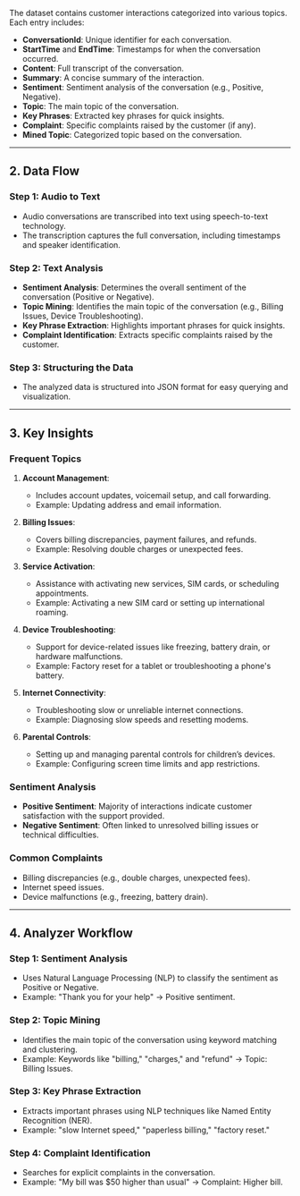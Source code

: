 <!-- ## **1. Overview of the Data** -->
The dataset contains customer interactions categorized into various topics. Each entry includes:

- **ConversationId**: Unique identifier for each conversation.
- **StartTime** and **EndTime**: Timestamps for when the conversation occurred.
- **Content**: Full transcript of the conversation.
- **Summary**: A concise summary of the interaction.
- **Sentiment**: Sentiment analysis of the conversation (e.g., Positive, Negative).
- **Topic**: The main topic of the conversation.
- **Key Phrases**: Extracted key phrases for quick insights.
- **Complaint**: Specific complaints raised by the customer (if any).
- **Mined Topic**: Categorized topic based on the conversation.

---

## **2. Data Flow**
### **Step 1: Audio to Text**
- Audio conversations are transcribed into text using speech-to-text technology.
- The transcription captures the full conversation, including timestamps and speaker identification.

### **Step 2: Text Analysis**
- **Sentiment Analysis**: Determines the overall sentiment of the conversation (Positive or Negative).
- **Topic Mining**: Identifies the main topic of the conversation (e.g., Billing Issues, Device Troubleshooting).
- **Key Phrase Extraction**: Highlights important phrases for quick insights.
- **Complaint Identification**: Extracts specific complaints raised by the customer.

### **Step 3: Structuring the Data**
- The analyzed data is structured into JSON format for easy querying and visualization.

---

## **3. Key Insights**
### **Frequent Topics**
1. **Account Management**:
      - Includes account updates, voicemail setup, and call forwarding.
      - Example: Updating address and email information.

2. **Billing Issues**:
      - Covers billing discrepancies, payment failures, and refunds.
      - Example: Resolving double charges or unexpected fees.

3. **Service Activation**:
      - Assistance with activating new services, SIM cards, or scheduling appointments.
      - Example: Activating a new SIM card or setting up international roaming.

4. **Device Troubleshooting**:
      - Support for device-related issues like freezing, battery drain, or hardware malfunctions.
      - Example: Factory reset for a tablet or troubleshooting a phone's battery.

5. **Internet Connectivity**:
      - Troubleshooting slow or unreliable internet connections.
      - Example: Diagnosing slow speeds and resetting modems.

6. **Parental Controls**:
      - Setting up and managing parental controls for children’s devices.
      - Example: Configuring screen time limits and app restrictions.

### **Sentiment Analysis**
- **Positive Sentiment**: Majority of interactions indicate customer satisfaction with the support provided.
- **Negative Sentiment**: Often linked to unresolved billing issues or technical difficulties.

### **Common Complaints**
- Billing discrepancies (e.g., double charges, unexpected fees).
- Internet speed issues.
- Device malfunctions (e.g., freezing, battery drain).

---

## **4. Analyzer Workflow**
### **Step 1: Sentiment Analysis**
- Uses Natural Language Processing (NLP) to classify the sentiment as Positive or Negative.
- Example: "Thank you for your help" → Positive sentiment.

### **Step 2: Topic Mining**
- Identifies the main topic of the conversation using keyword matching and clustering.
- Example: Keywords like "billing," "charges," and "refund" → Topic: Billing Issues.

### **Step 3: Key Phrase Extraction**
- Extracts important phrases using NLP techniques like Named Entity Recognition (NER).
- Example: "slow Internet speed," "paperless billing," "factory reset."

### **Step 4: Complaint Identification**
- Searches for explicit complaints in the conversation.
- Example: "My bill was $50 higher than usual" → Complaint: Higher bill.